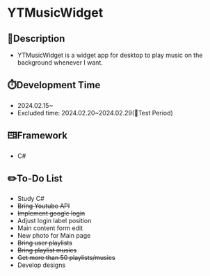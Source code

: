 # YTMusicWidget

## 📘Description
- YTMusicWidget is a widget app for desktop to play music on the background whenever I want.

## ⏱️Development Time
- 2024.02.15~
- Excluded time: 2024.02.20~2024.02.29(📘Test Period)

## 🖽Framework
- C#

## ✏️To-Do List
- Study C#
- ~~Bring Youtube API~~
- ~~Implement google login~~
- Adjust login label position
- Main content form edit
- New photo for Main page
- ~~Bring user playlists~~			
- ~~Bring playlist musics~~
- ~~Get more than 50 playlists/musics~~
- Develop designs
